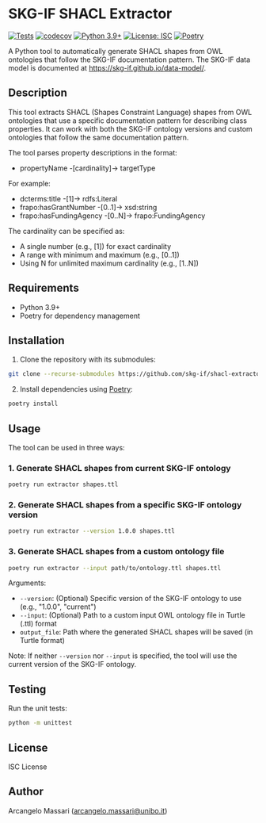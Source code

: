 # SKG-IF SHACL Extractor

[![Tests](https://github.com/skg-if/shacl-extractor/actions/workflows/tests.yml/badge.svg)](https://github.com/skg-if/shacl-extractor/actions/workflows/tests.yml)
[![codecov](https://codecov.io/gh/skg-if/shacl-extractor/branch/main/graph/badge.svg)](https://codecov.io/gh/skg-if/shacl-extractor)
[![Python 3.9+](https://img.shields.io/badge/python-3.9+-blue.svg)](https://www.python.org/downloads/)
[![License: ISC](https://img.shields.io/badge/License-ISC-blue.svg)](https://opensource.org/licenses/ISC)
[![Poetry](https://img.shields.io/endpoint?url=https://python-poetry.org/badge/v0.json)](https://python-poetry.org/)

A Python tool to automatically generate SHACL shapes from OWL ontologies that follow the SKG-IF documentation pattern. The SKG-IF data model is documented at https://skg-if.github.io/data-model/.

## Description

This tool extracts SHACL (Shapes Constraint Language) shapes from OWL ontologies that use a specific documentation pattern for describing class properties. It can work with both the SKG-IF ontology versions and custom ontologies that follow the same documentation pattern.

The tool parses property descriptions in the format:

- propertyName -[cardinality]-> targetType

For example:

- dcterms:title -[1]-> rdfs:Literal
- frapo:hasGrantNumber -[0..1]-> xsd:string
- frapo:hasFundingAgency -[0..N]-> frapo:FundingAgency

The cardinality can be specified as:

- A single number (e.g., [1]) for exact cardinality
- A range with minimum and maximum (e.g., [0..1])
- Using N for unlimited maximum cardinality (e.g., [1..N])

## Requirements

- Python 3.9+
- Poetry for dependency management

## Installation

1. Clone the repository with its submodules:

```bash
git clone --recurse-submodules https://github.com/skg-if/shacl-extractor.git
```

2. Install dependencies using [Poetry](https://python-poetry.org/):

```bash
poetry install
```

## Usage

The tool can be used in three ways:

### 1. Generate SHACL shapes from current SKG-IF ontology

```bash
poetry run extractor shapes.ttl
```

### 2. Generate SHACL shapes from a specific SKG-IF ontology version

```bash
poetry run extractor --version 1.0.0 shapes.ttl
```

### 3. Generate SHACL shapes from a custom ontology file

```bash
poetry run extractor --input path/to/ontology.ttl shapes.ttl
```

Arguments:

- `--version`: (Optional) Specific version of the SKG-IF ontology to use (e.g., "1.0.0", "current")
- `--input`: (Optional) Path to a custom input OWL ontology file in Turtle (.ttl) format
- `output_file`: Path where the generated SHACL shapes will be saved (in Turtle format)

Note: If neither `--version` nor `--input` is specified, the tool will use the current version of the SKG-IF ontology.

## Testing

Run the unit tests:

```bash
python -m unittest
```

## License

ISC License

## Author

Arcangelo Massari (arcangelo.massari@unibo.it)
